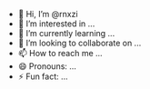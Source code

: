 - 👋 Hi, I’m @rnxzi
- 👀 I’m interested in ...
- 🌱 I’m currently learning ...
- 💞️ I’m looking to collaborate on ...
- 📫 How to reach me ...
- 😄 Pronouns: ...
- ⚡ Fun fact: ...

<!---
rnxzi/rnxzi is a ✨ special ✨ repository because its `README.md` (this file) appears on your GitHub profile.
You can click the Preview link to take a look at your changes.
--->
